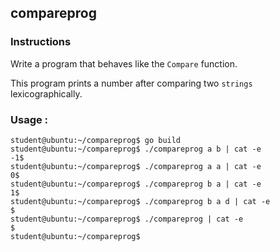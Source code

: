 ## compareprog

### Instructions

Write a program that behaves like the `Compare` function.

This program prints a number after comparing two `strings` lexicographically.

### Usage :

```console
student@ubuntu:~/compareprog$ go build
student@ubuntu:~/compareprog$ ./compareprog a b | cat -e
-1$
student@ubuntu:~/compareprog$ ./compareprog a a | cat -e
0$
student@ubuntu:~/compareprog$ ./compareprog b a | cat -e
1$
student@ubuntu:~/compareprog$ ./compareprog b a d | cat -e
$
student@ubuntu:~/compareprog$ ./compareprog | cat -e
$
student@ubuntu:~/compareprog$
```
